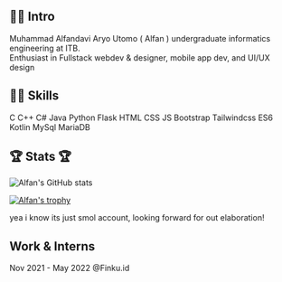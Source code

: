 ## 🐱‍🚀 Intro
Muhammad Alfandavi Aryo Utomo ( Alfan ) undergraduate informatics engineering at ITB. <br>
Enthusiast in Fullstack webdev & designer, mobile app dev, and UI/UX design 

## 👨‍🚀 Skills
C C++ C# Java Python Flask HTML CSS JS Bootstrap Tailwindcss ES6 Kotlin MySql MariaDB

## 🏆 Stats 🏆
![Alfan's GitHub stats](https://github-readme-stats.vercel.app/api?username=AlfandaviAU&show_icons=true&theme=radical)

[![Alfan's trophy](https://github-profile-trophy.vercel.app/?username=AlfandaviAU&margin-w=15&column=7)](https://github.com/ryo-ma/github-profile-trophy)

yea i know its just smol account, looking forward for out elaboration!

## Work & Interns
Nov 2021 - May 2022 @Finku.id
